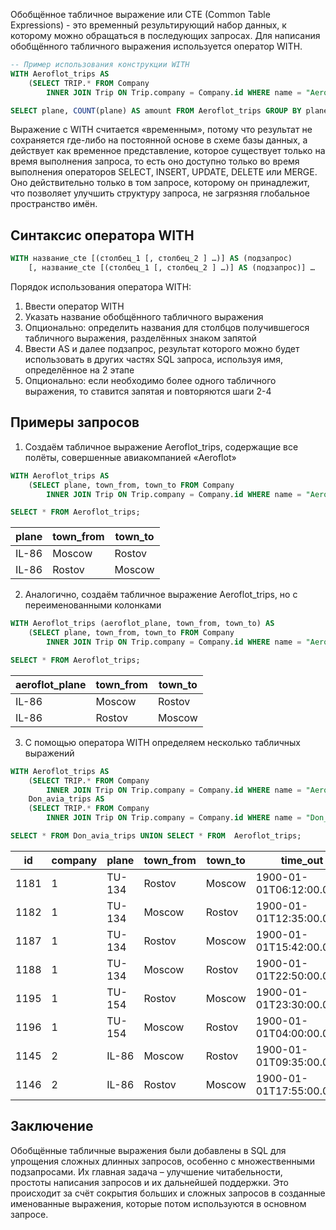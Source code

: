 
Обобщённое табличное выражение или CTE (Common Table Expressions) - это временный результирующий набор данных, к которому можно обращаться в последующих запросах. Для написания обобщённого табличного выражения используется оператор WITH.

```sql
-- Пример использования конструкции WITH
WITH Aeroflot_trips AS
    (SELECT TRIP.* FROM Company
        INNER JOIN Trip ON Trip.company = Company.id WHERE name = "Aeroflot")

SELECT plane, COUNT(plane) AS amount FROM Aeroflot_trips GROUP BY plane;
```

Выражение с WITH считается «временным», потому что результат не сохраняется где-либо на постоянной основе в схеме базы данных, а действует как временное представление, которое существует только на время выполнения запроса, то есть оно доступно только во время выполнения операторов SELECT, INSERT, UPDATE, DELETE или MERGE. Оно действительно только в том запросе, которому он принадлежит, что позволяет улучшить структуру запроса, не загрязняя глобальное пространство имён.

## Синтаксис оператора WITH

```sql
WITH название_cte [(столбец_1 [, столбец_2 ] …)] AS (подзапрос)
    [, название_cte [(столбец_1 [, столбец_2 ] …)] AS (подзапрос)] …
```

Порядок использования оператора WITH:

1. Ввести оператор WITH
2. Указать название обобщённого табличного выражения
3. Опционально: определить названия для столбцов получившегося табличного выражения, разделённых знаком запятой
4. Ввести AS и далее подзапрос, результат которого можно будет использовать в других частях SQL запроса, используя имя, определённое на 2 этапе
5. Опционально: если необходимо более одного табличного выражения, то ставится запятая и повторяются шаги 2-4
## Примеры запросов


1. Создаём табличное выражение Aeroflot_trips, содержащие все полёты, совершенные авиакомпанией «Aeroflot»
```sql
WITH Aeroflot_trips AS
    (SELECT plane, town_from, town_to FROM Company
        INNER JOIN Trip ON Trip.company = Company.id WHERE name = "Aeroflot")

SELECT * FROM Aeroflot_trips;
```

|plane|town_from|town_to|
|---|---|---|
|IL-86|Moscow|Rostov|
|IL-86|Rostov|Moscow|

2. Аналогично, создаём табличное выражение Aeroflot_trips, но с переименованными колонками
```sql
WITH Aeroflot_trips (aeroflot_plane, town_from, town_to) AS
    (SELECT plane, town_from, town_to FROM Company
        INNER JOIN Trip ON Trip.company = Company.id WHERE name = "Aeroflot")

SELECT * FROM Aeroflot_trips;
```

|aeroflot_plane|town_from|town_to|
|---|---|---|
|IL-86|Moscow|Rostov|
|IL-86|Rostov|Moscow|

3. С помощью оператора WITH определяем несколько табличных выражений
```sql
WITH Aeroflot_trips AS
    (SELECT TRIP.* FROM Company
        INNER JOIN Trip ON Trip.company = Company.id WHERE name = "Aeroflot"),
    Don_avia_trips AS
    (SELECT TRIP.* FROM Company
        INNER JOIN Trip ON Trip.company = Company.id WHERE name = "Don_avia")

SELECT * FROM Don_avia_trips UNION SELECT * FROM  Aeroflot_trips;
```

|id|company|plane|town_from|town_to|time_out|time_in|
|---|---|---|---|---|---|---|
|1181|1|TU-134|Rostov|Moscow|1900-01-01T06:12:00.000Z|1900-01-01T08:01:00.000Z|
|1182|1|TU-134|Moscow|Rostov|1900-01-01T12:35:00.000Z|1900-01-01T14:30:00.000Z|
|1187|1|TU-134|Rostov|Moscow|1900-01-01T15:42:00.000Z|1900-01-01T17:39:00.000Z|
|1188|1|TU-134|Moscow|Rostov|1900-01-01T22:50:00.000Z|1900-01-02T00:48:00.000Z|
|1195|1|TU-154|Rostov|Moscow|1900-01-01T23:30:00.000Z|1900-01-02T01:11:00.000Z|
|1196|1|TU-154|Moscow|Rostov|1900-01-01T04:00:00.000Z|1900-01-01T05:45:00.000Z|
|1145|2|IL-86|Moscow|Rostov|1900-01-01T09:35:00.000Z|1900-01-01T11:23:00.000Z|
|1146|2|IL-86|Rostov|Moscow|1900-01-01T17:55:00.000Z|1900-01-01T20:01:00.000Z|

## Заключение

Обобщённые табличные выражения были добавлены в SQL для упрощения сложных длинных запросов, особенно с множественными подзапросами. Их главная задача – улучшение читабельности, простоты написания запросов и их дальнейшей поддержки. Это происходит за счёт сокрытия больших и сложных запросов в созданные именованные выражения, которые потом используются в основном запросе.

